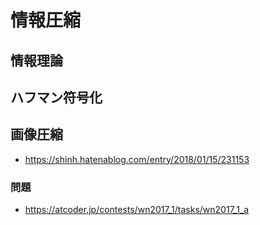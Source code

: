 # 情報圧縮

## 情報理論

## ハフマン符号化

## 画像圧縮

- https://shinh.hatenablog.com/entry/2018/01/15/231153

### 問題

- https://atcoder.jp/contests/wn2017_1/tasks/wn2017_1_a